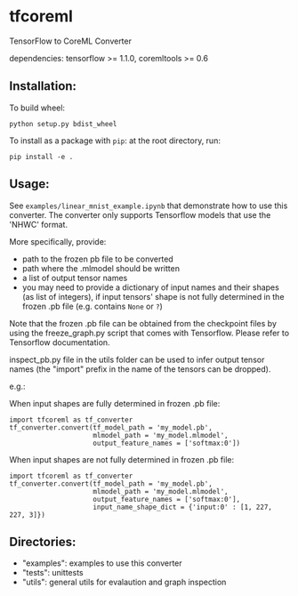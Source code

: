 # tfcoreml
TensorFlow to CoreML Converter

dependencies: tensorflow >= 1.1.0, coremltools >= 0.6

## Installation:

To build wheel: 
```
python setup.py bdist_wheel
```

To install as a package with `pip`: at the root directory, run:
```
pip install -e .
```

## Usage:
See `examples/linear_mnist_example.ipynb` that demonstrate how to use this converter. 
The converter only supports Tensorflow models that use the 'NHWC' format. 

More specifically, provide:
- path to the frozen pb file to be converted 
- path where the .mlmodel should be written
- a list of output tensor names 
- you may need to provide a dictionary of input names and their shapes (as list of integers), if input tensors' shape is not fully determined in the frozen .pb file (e.g. contains `None` or `?`)

Note that the frozen .pb file can be obtained from the checkpoint files
by using the freeze_graph.py script that comes with Tensorflow. Please refer to Tensorflow documentation.

inspect_pb.py file in the utils folder can be used to infer output tensor names 
(the "import" prefix in the name of the tensors can be dropped). 

e.g.: 

When input shapes are fully determined in frozen .pb file:
```
import tfcoreml as tf_converter
tf_converter.convert(tf_model_path = 'my_model.pb', 
                     mlmodel_path = 'my_model.mlmodel', 
                     output_feature_names = ['softmax:0'])					
```

When input shapes are not fully determined in frozen .pb file:
```
import tfcoreml as tf_converter
tf_converter.convert(tf_model_path = 'my_model.pb',
                     mlmodel_path = 'my_model.mlmodel',
                     output_feature_names = ['softmax:0'], 
                     input_name_shape_dict = {'input:0' : [1, 227, 227, 3]})
```

## Directories:
- "examples": examples to use this converter
- "tests": unittests
- "utils": general utils for evalaution and graph inspection

